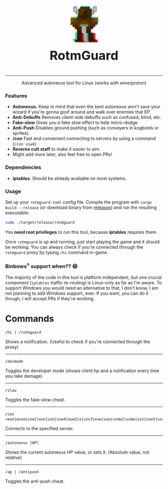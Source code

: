 
<p align="center" style="font-size: 40px">
  <img src="assets/rotmguard.gif" /><br />
  <b>RotmGuard</b>
</p>

---

<p align="center"> Advanced autonexus tool for Linux (works with wine/proton)</p>

### Features

 - **Autonexus.** Keep in mind that even the best autonexus won't save your wizard if you're gonna goof around and walk over enemies that EP.
 - **Anti-Debuffs** Removes client-side debuffs such as confused, blind, etc.
 - **Fake-slow** Gives you a fake slow effect to help micro-dodge.
 - **Anti-Push** Disables ground pushing (such as conveyers in kogbolds or sprites).
 - **/con** Fast and convenient connecting to servers by using a command (`/con usw4`).
 - **Reverse cult staff** to make it easier to aim.
 - Might add more later, also feel free to open PRs!

### Dependencies

 - **iptables**. Should be already available on most systems.

### Usage

Set up your `rotmguard.toml` config file.
Compile the program with `cargo build --release` (or download binary from [releases](https://github.com/PonasKovas/rotmguard/releases)) and run the resulting executable:

```sh
sudo ./target/release/rotmguard
```

You **need root privileges** to run this tool, because **iptables** requires them.

Once `rotmguard` is up and running, just start playing the game and it should be working. You can always check if you're connected through the `rotmguard` proxy by typing `/hi` command in-game.

### Binbows<sup>®</sup> support when?? 😄

The majority of the code in this tool is platform independent, but one crucial component (`iptables` traffic re-routing) is Linux-only as far as I'm aware. To support Windows you would need an alternative to that, I don't know, I am not planning to add Windows support, ever. If you want, you can do it though, I will accept PRs if they're working.

# Commands

```
/hi | /rotmguard
```
Shows a notification. (Useful to check if you're connected through the proxy)

-------

```
/devmode
```
Toggles the developer mode (shows client hp and a notification every time you take damage)

-------

```
/slow
```
Toggles the fake-slow cheat.

-------

```
/con <eue|eusw|use2|eun|use|usw4|euw2|a|uss3|euw|usw|usmw2|usmw|uss|usw3|ussw|usnw|aus>
```
Connects to the specified server.

-------

```
/autonexus [HP]
```
Shows the current autonexus HP value, or sets it. (Absolute value, not relative)

-------

```
/ap | /antipush
```
Toggles the anti-push cheat.

